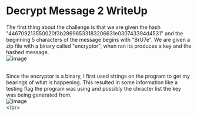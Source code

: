 # Decrypt Message 2 WriteUp

The first thing about the challenge is that we are given the hash "446709213550020f3b28696533183206631e030743394d4531" and the beginning 5 characters of the message begins with "BrU7e". We are given a zip file with a binary called "encryptor", when ran its produces a key and the hashed message.</br>
![image](https://github.com/ShadowBringer007/CTF_Repository/assets/47370367/1600d66f-3544-4b9b-8e84-3234dc1ef667) </br>
</br>

Since the encryptor is a binary, I first used strings on the program to get my bearings of what is happening. This resulted in some information like a testing flag the program was using and possibly the chracter list the key was being generated from. </br>
![image](https://github.com/ShadowBringer007/CTF_Repository/assets/47370367/f23e6e10-1d16-47af-9708-7d27a282e1cd) </br>
<\br>

